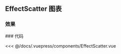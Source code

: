 ## EffectScatter 图表

### 效果

<client-only>
  <effect-scatter/>
</client-only>
### 代码

<<< @/docs/.vuepress/components/EffectScatter.vue
